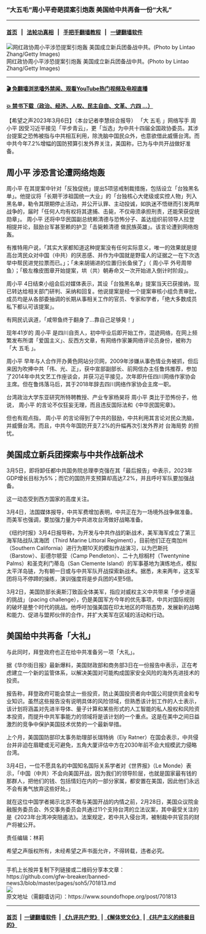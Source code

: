 ### “大五毛”周小平奇葩提案引炮轰  美国给中共再备一份“大礼”
------------------------

#### [首页](https://github.com/gfw-breaker/banned-news3/blob/master/README.md) &nbsp;&nbsp;|&nbsp;&nbsp; [法轮功真相](https://github.com/begood0513/basic/blob/master/README.md)  &nbsp;&nbsp;|&nbsp;&nbsp; [手把手翻墙教程](https://github.com/gfw-breaker/guides/wiki)  &nbsp;&nbsp;|&nbsp;&nbsp; [一键翻墙软件](https://github.com/gfw-breaker/nogfw/blob/master/README.md)  



<div><img alt="网红政协周小平涉恐提案引炮轰 美国成立新兵团备战中共。(Photo by Lintao Zhang/Getty Images)" src="https://img.soundofhope.org/2023-03/1678130163950.jpg"/>
<br/><figcaption class="caption">
 网红政协周小平涉恐提案引炮轰 美国成立新兵团备战中共。(Photo by Lintao Zhang/Getty Images)
</figcaption></div><hr/>

#### [ 🎬  免翻墙浏览墙外禁闻、观看YouTube热门视频及电视直播](https://github.com/gfw-breaker/HelloWorld)

#### [ 💥  禁书下载（政治、经济、人权、民主自由、文革、六四 ...）](https://github.com/gfw-breaker/books/blob/master/README.md)

<div><div class="Content__Wrapper sc-1bvya0-0 elmmKw article_body" data-checkusr="" itemprop="articleBody">
 <div id="post_place_1">
 </div>
 <p class="meta-top">
  <span class="meta">
   【希望之声2023年3月6日】（本台记者李慧综合报导）
  </span>
  「大
  <ok href="/term/9283">
   五毛
  </ok>
  」网络写手
  <ok href="/term/21292">
   周小平
  </ok>
  因受习近平接见「平步青云」，更「当选」为中共十四届全国政协委员。其涉台提案之恐怖被指与中共相互利用，除洗脑中国民众外，也意欲借此威慑台湾。而中共今年7.2%增幅的国防预算引发外界关注，美国称，已为与中共开战做好准备。
 </p>
 <h2>
  <strong>
   <ok href="/term/21292">
    周小平
   </ok>
   涉恐言论遭网络炮轰
  </strong>
 </h2>
 <p>
  <ok href="/term/21292">
   周小平
  </ok>
  在其提案中针对「反独促统」提出5项惩戒制裁措施，包括设立「台独黑名单」。他提议将「长期干涉祖国统一大业」的「台独核心大佬级或实控人物」列入黑名单，勒令其限期停止活动，并公开认罪、主动投诚，如执迷不悟继而引发两岸战争的，届时「任何人均有权将其逮捕、击毙，不仅毋须承担刑责，还能荣获促统勋章」。
  <ok href="/term/21292">
   周小平
  </ok>
  还将中华民国副总统赖清德与恐怖分子、盖达组织前领导人拉登相提并论，鼓励台军甚至赖的护卫「击毙赖清德 做民族英雄」。该言论遭到网络炮轰。
 </p>
 <p>
  有推特用户说，「其实大家都知道这种提案没有任何实际意义，唯一的效果就是提高台湾民众对中国（中共）的厌恶感、并作为中国就是野蛮人的证据之一在下次选举中帮民进党拉票而已。」；「未来胡锡进的位置归长鱼侯了」（
  <ok href="/term/21292">
   周小平
  </ok>
  外号周带鱼）；「极左橡皮图章开始提案，垬（共）朝寿命又一次开始进入倒计时阶段」。
 </p>
 <p>
  <ok href="/term/21292">
   周小平
  </ok>
  4日结束小组会后对媒体表示，其设「台独黑名单」提案当天已获接纳，现已转达给相关部门研判、采纳和回复。他说提案是经一个提案审核小组负责审批，成员均是从各部委抽调的长期从事相关工作的官员、专家和学者，「绝大多数成员私下都认可该提案」。
 </p>
 <p>
  有网民讥讽道，「咸带鱼终于翻身了…靠自己足够臭！」
 </p>
 <p>
  现年41岁的
  <ok href="/term/21292">
   周小平
  </ok>
  是四川自贡人，初中毕业后即开始工作，混迹网络，在网上频繁发布所谓「爱国主义」、反西方文章，有网络作家兼网络评论员身份，被称为「大
  <ok href="/term/9283">
   五毛
  </ok>
  」。
 </p>
 <p>
  <ok href="/term/21292">
   周小平
  </ok>
  早年与人合作开办黄色网站分贝网，2009年涉嫌从事色情业务被抓，但后来因为吹捧中共「伟、光、正」，获中宣部副部长、前网信办主任鲁炜推荐，参加了2014年中共文艺工作座谈会，并获习近平接见，次年即升任四川网络作家协会主席。但在鲁炜落马后，其于2018年辞去四川网络作家协会主席一职。
 </p>
 <p>
  台湾政治大学东亚研究所特聘教授、产业专家杨昊将
  <ok href="/term/21292">
   周小平
  </ok>
  类比于恐怖份子，他说，
  <ok href="/term/21292">
   周小平
  </ok>
  的言论不仅狂妄无理，而且违反国际法和《中华民国宪章》。
 </p>
 <p>
  但也有观点指，
  <ok href="/term/21292">
   周小平
  </ok>
  的言论得到了中共的鼓励，中共利用其言论对民众洗脑，并威慑台湾。而且，中共今年国防开支7.2%的升幅再次引发外界对
  <ok href="/term/124965">
   台海局势
  </ok>
  的担忧。
 </p>
 <h2>
  <strong>
   美国成立新兵团探索与中共作战新战术
  </strong>
 </h2>
 <p>
  3月5日，即将卸任都中共国务院总理李克强在其「最后报告」中表示，2023年GDP增长目标为5%；而它的国防开支预算却高达7.2%，并且呼吁军队要加强战备。
 </p>
 <p>
  这一动态受到西方国家的高度关注。
 </p>
 <p>
  3月4日，法国媒体报导，中共军费增加表明，中共正在为一场境外战争做准备。而美军也强调，要加强力量为中共进攻台湾做好战略准备。
 </p>
 <p>
  《纽约时报》3月4日报导称，为开发与中共作战的新战术，美军海军成立了第三海军陆战队滨海团（Third Marine Littoral Regiment），目前他们正在南加州（Southern California）进行为期10天的模拟作战演习，以为巴斯托（Barstow）、彭德尔顿营（Camp Pendleton）、二十九棕榈村（Twentynine Palms）和圣克利门蒂岛（San Clemente Island）的军事基地为演练地点，模拟太平洋岛链，为有朝一日或与中共军队开战探索新战术。据悉，未来两年，这支军团将马不停蹄的操练，演训强度将是步兵团的4至5倍。
 </p>
 <p>
  3月2日，美国防部长奥斯汀致函全体美军，指应对威权主义中共带来「步步进逼的挑战」（pacing challenge），仍是美国军方今年的优先事项，中共对国际规则的破坏是整个时代的挑战。他呼吁加强美国在印太地区的吓阻态势，发展新的战略和能力、促进与盟邦伙伴的合作，并扩大美军在区域的活动和行动。
 </p>
 <h2>
  <strong>
   美国给中共再备「大礼」
  </strong>
 </h2>
 <p>
  与此同时，拜登政府也正在给中共准备另一项「大礼」。
 </p>
 <p>
  据《华尔街日报》最新爆料，美国财政部和商务部3日在一份报告中表示，正在考虑建立一个新的监管体系，以解决美国对可能构成国家安全风险的海外先进技术的投资。
 </p>
 <p>
  报告称，拜登政府可能会禁止一些投资，防止美国投资者向中国公司提供资金和专业知识。虽然这些报告没有说明具体的风险领域，但熟悉该计划工作的人士表示，该计划将涵盖对先进半导体、量子计算和某些形式的人工智能的私人股权和风险资本投资，而提升中共军事能力的领域将是该计划的一个重点。这是在美中之间日益激烈的竞争中保护美国技术优势的一个最新举措。
 </p>
 <p>
  上个月，美国国防部印太事务助理部长瑞特纳（Ely Ratner）在国会表示，中共侵台并非迫在眉睫或无可避免，五角大厦评估中方在2030年前不会大规模武力侵略台湾。
 </p>
 <p>
  3月4日，一位不愿具名的中国知名国际关系学者对《世界报》（Le Monde）表示，「中国（中共）不会向美国开战，因为我们的领导阶层，也就是国家最有钱的那群人，把他们的钱、包括情妇在内的一部分家属，都安置在美国，因此他们永远不会有勇气放弃这些好处。」
 </p>
 <p>
  就在这位中国学者揭示北京不敢与美国开战的内情之前，2月28日，美国众议院金融服务委员会、外交事务委员会共通过11个支持台湾的立法议案，其中最受关注的是《2023年台湾冲突阻遏法》。法案规定，若中共入侵台湾，被制裁中共官员的财产将被公开。
 </p>
 <p class="meta-btm">
  责任编辑：林莉
 </p>
 <p class="meta-btm">
  希望之声版权所有，未经希望之声书面允许，不得转载，违者必究。
 </p>
</div>
</div>
<hr/>
手机上长按并复制下列链接或二维码分享本文章：<br/>
https://github.com/gfw-breaker/banned-news3/blob/master/pages/soh5/701813.md <br/>
<a href='https://github.com/gfw-breaker/banned-news3/blob/master/pages/soh5/701813.md'><img src='https://github.com/gfw-breaker/banned-news3/blob/master/pages/soh5/701813.md.png'/></a> <br/>
原文地址（需翻墙访问）：https://www.soundofhope.org/post/701813


------------------------
#### [首页](https://github.com/gfw-breaker/banned-news3/blob/master/README.md) &nbsp;|&nbsp; [一键翻墙软件](https://github.com/gfw-breaker/nogfw/blob/master/README.md) &nbsp;| [《九评共产党》](https://github.com/gfw-breaker/9ping.md/blob/master/README.md#九评之一评共产党是什么) | [《解体党文化》](https://github.com/gfw-breaker/jtdwh.md/blob/master/README.md) | [《共产主义的终极目的》](https://github.com/gfw-breaker/gczydzjmd.md/blob/master/README.md)


<img src='http://gfw-breaker.win/banned-news3/pages/soh5/701813.md' width='0px' height='0px'/>